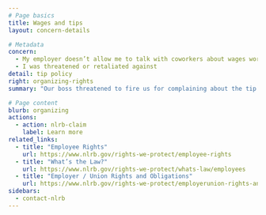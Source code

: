 ```yaml
---
# Page basics
title: Wages and tips
layout: concern-details

# Metadata
concern:
  - My employer doesn’t allow me to talk with coworkers about wages working conditions
  - I was threatened or retaliated against
detail: tip policy
right: organizing-rights
summary: "Our boss threatened to fire us for complaining about the tip policy"

# Page content
blurb: organizing
actions:
  - action: nlrb-claim
    label: Learn more
related_links:
  - title: "Employee Rights"
    url: https://www.nlrb.gov/rights-we-protect/employee-rights
  - title: "What’s the Law?"
    url: https://www.nlrb.gov/rights-we-protect/whats-law/employees
  - title: "Employer / Union Rights and Obligations"
    url: https://www.nlrb.gov/rights-we-protect/employerunion-rights-and-obligations
sidebars:
  - contact-nlrb
---
```

